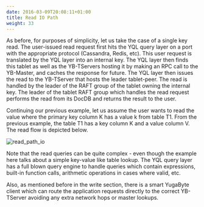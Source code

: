 ```yaml
---
date: 2016-03-09T20:08:11+01:00
title: Read IO Path
weight: 33
---
```


As before, for purposes of simplicity, let us take the case of a single key read. The user-issued
read request first hits the YQL query layer on a port with the appropriate protocol (Cassandra,
Redis, etc). This user request is translated by the YQL layer into an internal key. The YQL layer
then finds this tablet as well as the YB-TServers hosting it by making an RPC call to the YB-Master,
and caches the response for future. The YQL layer then issues the read to the YB-TServer that hosts
the leader tablet-peer. The read is handled by the leader of the RAFT group of the tablet owning the
internal key. The leader of the tablet RAFT group which handles the read request performs the read
from its DocDB and returns the result to the user.

Continuing our previous example, let us assume the user wants to read the value where the primary
key column K has a value k from table T1. From the previous example, the table T1 has a key column K
and a value column V. The read flow is depicted below.

![read_path_io](/images/read_path_io.png)

Note that the read queries can be quite complex - even though the example here talks about a simple
key-value like table lookup. The YQL query layer has a full blown query engine to handle queries
which contain expressions, built-in function calls, arithmetic operations in cases where valid, etc.

Also, as mentioned before in the write section, there is a smart YugaByte client which can route the
application requests directly to the correct YB-TServer avoiding any extra network hops or master
lookups.
